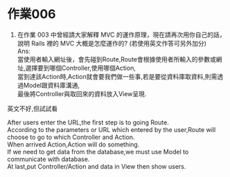 # 作業006
1. 在作業 003 中曾經請大家解釋 MVC 的運作原理，現在請再次用你自己的話，說明 Rails 裡的 MVC 大概是怎麼運作的? (若使用英文作答可另外加分)<br />
Ans:<br />
當使用者輸入網址後，會先碰到Route,Route會根據使用者所輸入的參數或網址,選擇要到哪個Controller,使用哪個Action,<br />
當到達該Action時,Action就會要我們做一些事,若是要從資料庫取資料,則需透過Model跟資料庫溝通,<br />
最後將Controller與取回來的資料放入View呈現.<br />

英文不好,但試試看<br />

After users enter the URL,the first step is to going Route.<br />
According to the parameters or URL which entered by the user,Route will choose to go to which Controller and Action.<br />
When arrived Action,Action will do something.<br />
If we need to get data from the database,we must use Model to communicate with database.<br />
At last,put Controller/Action and data in View then show users.
